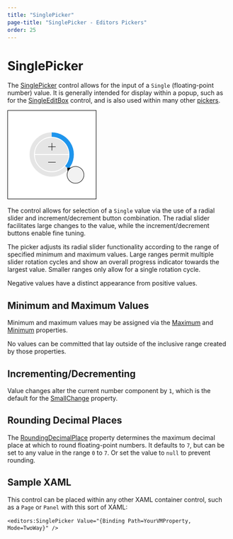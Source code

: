 ```yaml
---
title: "SinglePicker"
page-title: "SinglePicker - Editors Pickers"
order: 25
---
```

# SinglePicker

The [SinglePicker](xref:ActiproSoftware.Windows.Controls.Editors.SinglePicker) control allows for the input of a `Single` (floating-point number) value.  It is generally intended for display within a popup, such as for the [SingleEditBox](../editboxes/singleeditbox.md) control, and is also used within many other [pickers](index.md).

![Screenshot](../images/doublepicker.png)

The control allows for selection of a `Single` value via the use of a radial slider and increment/decrement button combination.  The radial slider facilitates large changes to the value, while the increment/decrement buttons enable fine tuning.

The picker adjusts its radial slider functionality according to the range of specified minimum and maximum values.  Large ranges permit multiple slider rotation cycles and show an overall progress indicator towards the largest value.  Smaller ranges only allow for a single rotation cycle.

Negative values have a distinct appearance from positive values.

## Minimum and Maximum Values

Minimum and maximum values may be assigned via the [Maximum](xref:ActiproSoftware.Windows.Controls.Editors.SinglePicker.Maximum) and [Minimum](xref:ActiproSoftware.Windows.Controls.Editors.SinglePicker.Minimum) properties.

No values can be committed that lay outside of the inclusive range created by those properties.

## Incrementing/Decrementing

Value changes alter the current number component by `1`, which is the default for the [SmallChange](xref:ActiproSoftware.Windows.Controls.Editors.SinglePicker.SmallChange) property.

## Rounding Decimal Places

The [RoundingDecimalPlace](xref:ActiproSoftware.Windows.Controls.Editors.SinglePicker.RoundingDecimalPlace) property determines the maximum decimal place at which to round floating-point numbers.  It defaults to `7`, but can be set to any value in the range `0` to `7`.  Or set the value to `null` to prevent rounding.

## Sample XAML

This control can be placed within any other XAML container control, such as a `Page` or `Panel` with this sort of XAML:

```xaml
<editors:SinglePicker Value="{Binding Path=YourVMProperty, Mode=TwoWay}" />
```
